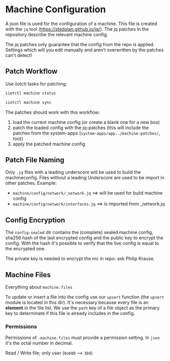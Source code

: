 # Machine Configuration
A json file is used for the configuration of a machine. This file is created with the `jq` tool (https://stedolan.github.io/jq/). The jq patches in the repository describe the relevant machine config.


The jq patches only guarantee that the config from the repo is applied. Settings which will you edit manually and aren't overwritten by the patches can't detect! 

## Patch Workflow

Use iiotctl tasks for patching:

```bash
iiotctl machine status
```

```bash
iiotctl machine sync
```

The patches should work with this workflow:
1. load the current machine config (or create a blank one for a new box)
2. patch the loaded config with the jq-patches (this will include the patches from the system-apps (`system-apps/app../machine-patches/`, too))
3. apply the patched machine config


## Patch File Naming

Only `.jq` files with a leading underscore will be used to build the machineconfig. Files without a leading Underscore are used to be import in other patches. Example:
* `machine/config/network/_network.jq` ==> will be used for build machine config
* `machine/config/network/interfaces.jq` ==> is imported from _network.jq


## Config Encryption
The `config-sealed` dir contains the (complete) sealed machine config, sha256 hash of the last encrypted config and the public key to encrypt the config. With the hash it's possible to verify that the live config is equal to the encrypted one. 

The private key is needed to encrypt the mc in repo: ask Philip Krause.


## Machine Files
Everything about `machine.files`

To update or insert a file into the config use our `upsert` function (the `upsert` module is located in this dir). It's necessary because every file is an **element** in the file list. We use the `path` key of a file object as the primary key to determinate if this file is already includes in the config.

### Permissions
Permissions of `.machine.files` must provide a permission setting. 
In `json` it's the octal number in decimal.

Read / Write file; only user (`0o600` --> `384`)
